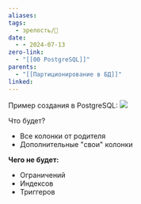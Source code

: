```yaml
---
aliases: 
tags:
  - зрелость/🌱
date:
  - - 2024-07-13
zero-link:
  - "[[00 PostgreSQL]]"
parents:
  - "[[Партиционирование в БД]]"
linked:
---
```

Пример создания в PostgreSQL: ![](Pasted%20image%2020240620214723.png)

Что будет?
- Все колонки от родителя
- Дополнительные "свои" колонки

**Чего не будет:**
- Ограничений
- Индексов
- Триггеров